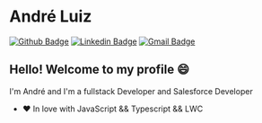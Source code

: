# André Luiz


[![Github Badge](https://img.shields.io/badge/-Github-000?style=flat-square&logo=Github&logoColor=white&link=https://github.com/lucasgdb)](https://github.com/aluiz815)
[![Linkedin Badge](https://img.shields.io/badge/-LinkedIn-blue?style=flat-square&logo=Linkedin&logoColor=white&link=https://www.linkedin.com/in/rebeccamanzi/)](https://www.linkedin.com/in/andr%C3%A9-luiz-90126716a/)
[![Gmail Badge](https://img.shields.io/badge/-Gmail-c14438?style=flat-square&logo=Gmail&logoColor=white&link=mailto:rebeccamanzi@gmail.com)](mailto:aluizdev@gmail.com)

## Hello! Welcome to my profile :smile: 
I'm André and I'm a fullstack Developer and Salesforce Developer
- ❤️ In love with JavaScript && Typescript && LWC

